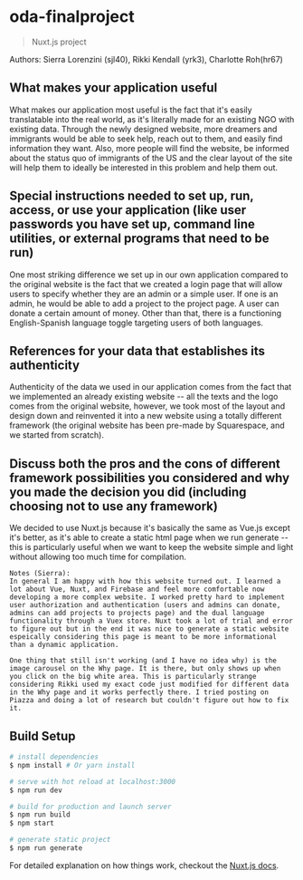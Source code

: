 # oda-finalproject

> Nuxt.js project

Authors: Sierra Lorenzini (sjl40), Rikki Kendall (yrk3), Charlotte Roh(hr67)

## What makes your application useful
What makes our application most useful is the fact that it's easily translatable into the real world, as it's literally made for an existing NGO with existing data. Through the newly designed website, more dreamers and immigrants would be able to seek help, reach out to them, and easily find information they want. Also, more people will find the website, be informed about the status quo of immigrants of the US and the clear layout of the site will help them to ideally be interested in this problem and help them out.

## Special instructions needed to set up, run, access, or use your application (like user passwords you have set up, command line utilities, or external programs that need to be run)
One most striking difference we set up in our own application compared to the original website is the fact that we created a login page that will allow users to specify whether they are an admin or a simple user. If one is an admin, he would be able to add a project to the project page. A user can donate a certain amount of money. Other than that, there is a functioning English-Spanish language toggle targeting users of both languages.

## References for your data that establishes its authenticity
Authenticity of the data we used in our application comes from the fact that we implemented an already existing website -- all the texts and the logo comes from the original website, however, we took most of the layout and design down and reinvented it into a new website using a totally different framework (the original website has been pre-made by Squarespace, and we started from scratch).

## Discuss both the pros and the cons of different framework possibilities you considered and why you made the decision you did (including choosing not to use any framework)
We decided to use Nuxt.js because it's basically the same as Vue.js except it's better, as it's able to create a static html page when we run generate -- this is particularly useful when we want to keep the website simple and light without allowing too much time for compilation.

```
Notes (Sierra):
In general I am happy with how this website turned out. I learned a lot about Vue, Nuxt, and Firebase and feel more comfortable now developing a more complex website. I worked pretty hard to implement user authorization and authentication (users and admins can donate, admins can add projects to projects page) and the dual language functionality through a Vuex store. Nuxt took a lot of trial and error to figure out but in the end it was nice to generate a static website espeically considering this page is meant to be more informational than a dynamic application.

One thing that still isn't working (and I have no idea why) is the image carousel on the Why page. It is there, but only shows up when you click on the big white area. This is particularly strange considering Rikki used my exact code just modified for different data in the Why page and it works perfectly there. I tried posting on Piazza and doing a lot of research but couldn't figure out how to fix it.
```

## Build Setup

``` bash
# install dependencies
$ npm install # Or yarn install

# serve with hot reload at localhost:3000
$ npm run dev

# build for production and launch server
$ npm run build
$ npm start

# generate static project
$ npm run generate
```

For detailed explanation on how things work, checkout the [Nuxt.js docs](https://github.com/nuxt/nuxt.js).
